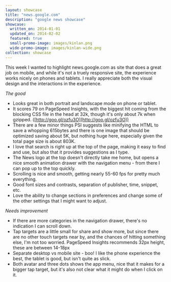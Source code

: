 ```yaml
---
layout: showcase
title: "news.google.com"
description: "google news showcase"
showcase:
  written_on: 2014-01-01
  updated_on: 2014-02-02
  featured: true
  small-promo-image: images/kinlan.png
  wide-promo-image: images/kinlan-wide.png
collection: showcase
---
```


This week I wanted to highlight news.google.com as site that does a great job on 
mobile, and while it's not a truely responsive site, the experience works nicely 
on phones and tablets.  I really appreciate both the visual design and the 
interactions in the experience.

*The good*  

* Looks great in both portrait and landscape mode on phone or tablet.  
* It scores 79 on PageSpeed Insights, with the biggest hit coming from the 
blocking CSS file in the head at 32k, though it's only about 7k when gzipped. 
([http://goo.gl/ozfu3O](http://goo.gl/ozfu3O))  
* There are a few minor things PSI suggests like minifying the HTML to save a 
whopping 615bytes and there is one image that should be optimized saving about 
5K, but nothing huge here, especially given the total page size is about 803K.  
* I love that search is right up at the top of the page, making it easy to find 
and use, but also that it provides suggestions as I type.  
* The News logo at the top doesn't directly take me home, but opens a nice 
smooth animation drawer with the navigation menu - from there I can pop up to 
the top quickly.  
* Scrolling is nice and smooth, getting nearly 55-60 fps for pretty much 
everything.  
* Good font sizes and contrasts, separation of publisher, time, snippet, etc.  
* Love the ability to change sections in preferences and change some of the 
other settings that I might want to adjust.

*Needs improvement*  

* If there are more categories in the navigation drawer, there's no indication I 
can scroll down.  
* Tap targets are a little small for share and show more, but since there are no 
other touch targets near by, and the chances of hitting something else, I'm not 
too worried. PageSpeed Insights recommends 32px height, these are between 
14-18px  
* Separate desktop vs mobile site - boo! I like the phone experience the best, 
the tablet is good, but isn't quite as slick.  
* Both avatar and three dots shows the app menu, nice that it makes for a bigger 
tap target, but it's also not clear what it might do when I click on it.
